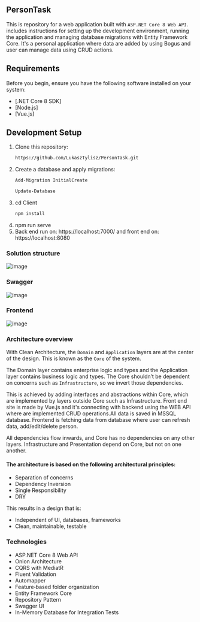 ## PersonTask

This is repository for a web application built with `ASP.NET Core 8 Web API`.  includes instructions for setting up the development environment, running the application and managing database migrations with Entity Framework Core. It's a personal application where data are added by using Bogus and user can manage data using CRUD actions.

## Requirements

Before you begin, ensure you have the following software installed on your system:

- [.NET Core 8 SDK]
- [Node.js]
- [Vue.js]

## Development Setup
1. Clone this repository:
   ```bash
   https://github.com/LukaszTylisz/PersonTask.git
1. Create a database and apply migrations:
   ```bash
   Add-Migration InitialCreate
   
   Update-Database
2. cd Client
    ```bash
    npm install
3. npm run serve
4. Back end run on: https://localhost:7000/ and front end on: https://localhost:8080

### Solution structure

![image](https://github.com/LukaszTylisz/PersonTask/assets/86656091/9cf17022-d224-4d7e-9e71-19ae174d0706)


### Swagger

![image](https://github.com/LukaszTylisz/PersonTask/assets/86656091/d0494b43-d11b-42fc-a209-7cd5639e94e8)


### Frontend

![image](https://github.com/LukaszTylisz/PersonTask/assets/86656091/9bd17c6c-81cf-4842-a38a-07e4bc0ba75b)



### Architecture overview

With Clean Architecture, the `Domain` and `Application` layers are at the center of the design. This is known as the `Core` of the system. 

The Domain layer contains enterprise logic and types and the Application layer contains business logic and types.
The Core shouldn’t be dependent on concerns such as `Infrastructure`, so we invert those dependencies.

This is achieved by adding interfaces and abstractions within Core, which are implemented by layers outside Core such as Infrastructure. Front end site is made by Vue.js and it's connecting with backend using the WEB API where are implemented CRUD operations.All data is saved in MSSQL database.
Frontend is fetching data from database where user can refresh data, add/edit/delete person.

All dependencies flow inwards, and Core has no dependencies on any other layers.
Infrastructure and Presentation depend on Core, but not on one another.

#### The architecture is based on the following architectural principles:
- Separation of concerns
- Dependency Inversion
- Single Responsibility
- DRY

This results in a design that is: 
- Independent of UI, databases, frameworks
- Clean, maintainable, testable

### Technologies
- ASP.NET Core 8 Web API
- Onion Architecture
- CQRS with MediatR
- Fluent Validation
- Automapper
- Feature‑based folder organization
- Entity Framework Core
- Repository Pattern
- Swagger UI
- In-Memory Database for Integration Tests
